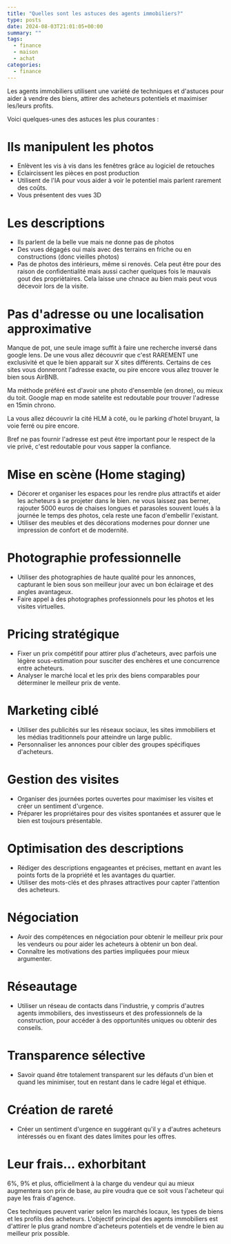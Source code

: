 ```yaml
---
title: "Quelles sont les astuces des agents immobiliers?"
type: posts
date: 2024-08-03T21:01:05+00:00
summary: ""
tags:
  - finance
  - maison
  - achat
categories:
  - finance
---
```

Les agents immobiliers utilisent une variété de techniques et d'astuces pour aider à vendre des biens, attirer des acheteurs potentiels et maximiser les/leurs profits.

Voici quelques-unes des astuces les plus courantes :

# Ils manipulent les photos
- Enlèvent les vis à vis dans les fenêtres grâce au logiciel de retouches
- Eclaircissent les pièces en post production
- Utilisent de l'IA pour vous aider à voir le potentiel mais parlent rarement des coûts.
- Vous présentent des vues 3D

# Les descriptions
- Ils parlent de la belle vue mais ne donne pas de photos
- Des vues dégagés oui mais avec des terrains en friche ou en constructions (donc vieilles photos)
- Pas de photos des intérieurs, même si renovés. Cela peut être pour des raison de confidentialité mais aussi cacher quelques fois le mauvais gout des propriètaires. Cela laisse une chnace au bien mais peut vous décevoir lors de la visite.


# Pas d'adresse ou une localisation approximative
Manque de pot, une seule image suffit à faire une recherche inversé dans google lens. De une vous allez découvrir que c'est RAREMENT une exclusivité et que le bien apparait sur X sites différents. Certains de ces sites vous donneront l'adresse exacte, ou pire encore vous allez trouver le bien sous AirBNB.

Ma méthode préféré est d'avoir une photo d'ensemble (en drone), ou mieux du toit. Google map en mode satelite est redoutable pour trouver l'adresse en 15min chrono.

La vous allez découvrir la cité HLM à coté, ou le parking d'hotel bruyant, la voie ferré ou pire encore. 

Bref ne pas fournir l'adresse est peut être important pour le respect de la vie privé, c'est redoutable pour vous sapper la confiance.

# Mise en scène (Home staging)
- Décorer et organiser les espaces pour les rendre plus attractifs et aider les acheteurs à se projeter dans le bien. ne vous laissez pas berner, rajouter 5000 euros de chaises longues et parasoles souvent loués à la journée le temps des photos, cela reste une facon d'embellir l'existant.
- Utiliser des meubles et des décorations modernes pour donner une impression de confort et de modernité.

# Photographie professionnelle
- Utiliser des photographies de haute qualité pour les annonces, capturant le bien sous son meilleur jour avec un bon éclairage et des angles avantageux.
- Faire appel à des photographes professionnels pour les photos et les visites virtuelles.

# Pricing stratégique
- Fixer un prix compétitif pour attirer plus d'acheteurs, avec parfois une légère sous-estimation pour susciter des enchères et une concurrence entre acheteurs.
- Analyser le marché local et les prix des biens comparables pour déterminer le meilleur prix de vente.

# Marketing ciblé
- Utiliser des publicités sur les réseaux sociaux, les sites immobiliers et les médias traditionnels pour atteindre un large public.
- Personnaliser les annonces pour cibler des groupes spécifiques d'acheteurs.

# Gestion des visites
- Organiser des journées portes ouvertes pour maximiser les visites et créer un sentiment d'urgence.
- Préparer les propriétaires pour des visites spontanées et assurer que le bien est toujours présentable.

# Optimisation des descriptions
- Rédiger des descriptions engageantes et précises, mettant en avant les points forts de la propriété et les avantages du quartier.
- Utiliser des mots-clés et des phrases attractives pour capter l'attention des acheteurs.

# Négociation
- Avoir des compétences en négociation pour obtenir le meilleur prix pour les vendeurs ou pour aider les acheteurs à obtenir un bon deal.
- Connaître les motivations des parties impliquées pour mieux argumenter.

# Réseautage
- Utiliser un réseau de contacts dans l'industrie, y compris d'autres agents immobiliers, des investisseurs et des professionnels de la construction, pour accéder à des opportunités uniques ou obtenir des conseils.

# Transparence sélective
- Savoir quand être totalement transparent sur les défauts d'un bien et quand les minimiser, tout en restant dans le cadre légal et éthique.

# Création de rareté
- Créer un sentiment d'urgence en suggérant qu'il y a d'autres acheteurs intéressés ou en fixant des dates limites pour les offres.

# Leur frais... exhorbitant
6%, 9% et plus, officiellment à la charge du vendeur qui au mieux augmentera son prix de base, au pire voudra que ce soit vous l'acheteur qui paye les frais d'agence.

Ces techniques peuvent varier selon les marchés locaux, les types de biens et les profils des acheteurs. L'objectif principal des agents immobiliers est d'attirer le plus grand nombre d'acheteurs potentiels et de vendre le bien au meilleur prix possible.
